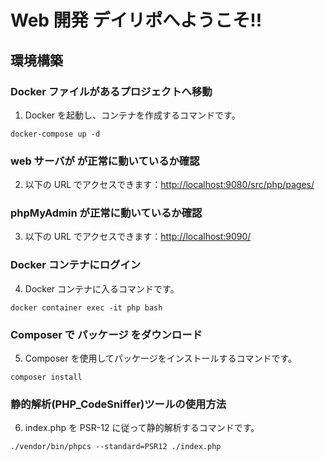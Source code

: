 # Web 開発 デイリポへようこそ!!

## 環境構築

### Docker ファイルがあるプロジェクトへ移動

1. Docker を起動し、コンテナを作成するコマンドです。

```shell
docker-compose up -d
```

### web サーバが が正常に動いているか確認

2. 以下の URL でアクセスできます：[http://localhost:9080/src/php/pages/](http://localhost:9080/src/php/pages/)

### phpMyAdmin が正常に動いているか確認

3. 以下の URL でアクセスできます：[http://localhost:9090/](http://localhost:9090/)

### Docker コンテナにログイン

4. Docker コンテナに入るコマンドです。

```shell
docker container exec -it php bash
```

### Composer で パッケージ をダウンロード

5. Composer を使用してパッケージをインストールするコマンドです。

```shell
composer install
```

### 静的解析(PHP_CodeSniffer)ツールの使用方法

6. index.php を PSR-12 に従って静的解析するコマンドです。

```shell
./vendor/bin/phpcs --standard=PSR12 ./index.php
```
